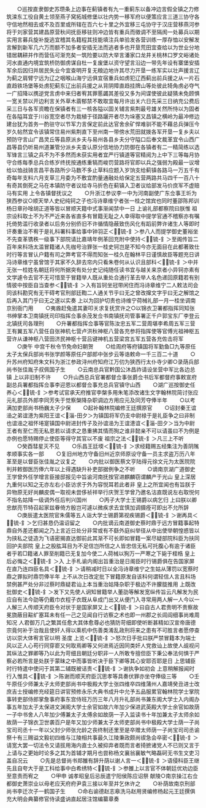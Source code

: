 <!-- { "loadSidebar": true } -->
　　○巡按直隶御史苏瓒条上边事在蓟镇者有九一重蓟东以备冲边言假全镇之力修筑滦东工役自黄土领至燕子窝拓城修堡以壮内势一移军府以便策应言三道三协守各守信地然相去或不及百里或所辖在百六七十里之外宜移三屯协守于汉庄营移燕河参将于刘家营其建昌原营秋间抚臣移驻则冲边皆有重兵而徵调不至隔阂一处募兵以期实用言募兵旋补旋逃宜稽其名籍程其技能填注兵单验发各营训练一厚存恤以安解发言解到新军几六万而额不加多者安插无法而逃者多也开垦荒田宜查给以为世业分地错居耦耕并作而营伍可渐充矣一筑险要以防大举言潘家口龙井关桃林口罗文峪诸处河水直通内境宜筑桥防御虏谋自杜一复废堡以资守望言沿边一带先年设有寨堡安插军余后因归并居民失业今宜查明开复无粮边地许其尽力开垦一练军实以壮声援言辽为蓟之肩臂宁远为辽之咽喉山海宁远俱宜宿重兵如虏犯辽西蓟出前兵援之从一片石直趋铁场堡等处虏犯蓟东辽出前兵援之从背阴障直趋挂牌山等处彼此犄角虏必夺气一广招降以携逆党言虏中来归者宥其罪慝蠲其差役又多为间谍使彼此疑猜未免顾惧一宽关禁以开边利言关外草木蓊郁禁不敢取宜每月许出关六日先采三日纳充公费后采三日与各军资瞻在保镇者有三一核各隘以固关辅言紫荆最号雄关然所恃以为固者在各隘耳宜于川谷宽空者尽为栽植于径路躧开者尽为垛塞又昌镇之横岭为最冲修边建台犹为首务一酌驻守以节军力言保定前此达官舍余矿悍难驯不能不藉总兵弹压今岁久帖然宜令该镇常住易州紫荆直下至州南一带傍水荒田就拨各军开垦一复乡夫以预防守言山广昌灵丘等县原派乡夫与易州各县乡夫分守隘口后奉文裁革宜令山西广昌等县仍听易州道兼管分派乡夫查认原分信地协力防御在各镇者有二一精简练以选军锋言三镇之兵不为不多然而未获实用者宜严行镇道等官精阅为上中下三等每月协守合练每季总兵合练岁终抚按通练重犒而峻罚营路将官即以兵之强弱为殿最一议增给以恤战骑言昌平各路所少马数不多止草料应题入岁饷支给蓟镇各路马一万五千有奇每年支料六月支草三月委为不敷宜酌量通融处给保定五营两路共马四千一百八十有奇其倒死之马在本镇防守者议给寺马折色在蓟镇入卫者议给部发马价庶军不虚赔马有实用  上令各镇督抚议之
　　○升浙江参议李一中为河南副使广东佥事王圻为狭西参议○顺天举人史纪纯钶之子也冯诗章维宁者张一桂之馆宾也同时董邵陈邦训杨日章孙唫胡正道等皆以冒顺天籍中式事渐闻禁中一日  上谕礼部都察院曰朕惟  祖宗设科取士不为不严近来各省直多有冒籍无耻之人幸得取中提学官通不稽察亦有嘱托倚势滥行收录者以后务分别侨旧不许循情隐蔽致伤风化有蹈前弊许诸生人等即时讦奏重治不宥于是礼科署科事给事中钟羽正＜锍-釒＞参八人而提学御史董裕坐不先查革镌秩一级事下部院请比嘉靖年例革回充附中使持＜锍-釒＞至阁传旨二百年来科场太滥冒籍诸人先枷号治罪张一桂史钶岂是不知今亦无面目在此都著致仕时行等言冒认户籍有司之弊考官不得而知张一桂久在翰林平日谨慎故臣等题充日讲冯诗章维宁虽曾馆于其家不久辞去帘内只看朱卷何从认识且部科＜锍-釒＞中并无张一桂姓名朝廷将何所据突有处分史记纯随任读书宜与越关来京者小异钶亦素有文学遽令去官不无可惜至于冒籍举人既从重处合通行革去举人名色递回原籍若有别情彼中按臣自当查参＜锍-釒＞入有旨钶坐冠带闲住而冯诗章维宁二人敕法司会同该科勘究有无干碍考官刑部廷鞫二人通关节乎曰无之曾改撺文字乎曰无之解馆之后再入其门乎曰无之遂以实奏  上以为回护切责也诗维宁荷械礼部一月一桂坐调南京别衙门用
　　○夷酋赶兔遣其妻叩关求复抚赏许之○以锦衣卫署都指挥同知张书绅掌本卫南镇抚司印指挥佥事余茂发佥书南镇抚司管事署正千户郭宝东厂李登云北镇抚司各理刑
　　○升署都指挥佥事等官陈汝忠五军二营周堪李希周五军三营王有翼五军八营任自张神机七营卢洪秋神枢八营各充参将指挥使等官傅光祖神枢五营许从谦神枢八营田济民神枢十营吕键神机五营梁宫五军五营各充佐击将军
　　○庚午  中宫千秋令节免命妇朝贺
　　○给周府等府镇国将军勤鱼□九等原任太子太保兵部尚书张学颜等原任户部郎中张步云等诰敕命一千三百二十道
　　○升苏州府知府朱文科为浙江参政浔州府知府江万仞为狭西行太仆寺少卿○录荫兵部尚书张佳胤子叔佩国子生
　　○云南总兵官黔国公沐昌祚请设坐营中军比各边总镇  上以非旧制不许
　　○升山西总兵官署都督佥事张爵佥书后军都督府事敕宣府副总兵署都指挥佥事李迎恩以都督佥事充总兵官镇守山西
　　○湖广巡按御史任养心＜锍-釒＞参考试官承天府推官李槃多用朱笔添改诸生文字翰林院简讨张应元礼部员外郎李同芳失于觉察槃降杂职调边方用应元及同芳夺俸半年
　　○以考满加吏部尚书杨巍太子少保
　　○起补翰林院编修王廷撰原官
　　○诏封秦王谊澏之弟谊漶为紫阳王谊＜淄-田夕＞为镇国将军仍支中尉禄于是礼臣争之曰非制也谊澏之祖怀埢寔镇国中尉进封传子及孙谊澏为王谊漶谊＜淄-田夕＞当为中尉王者有至仁而无私恩若以请求之恳重拂其情而狥之谁非懿亲不可以请虽曰不为例是亦例也愿特赐停止使臣等得守其官以不废  祖宗之法＜锍-釒＞凡三上不听
　　○癸酉彗星灭不见
　　○乐昌王廷堧＜锍-釒＞求经籍赐五经集注为善阴隲孝顺事实各一部
　　○复旧州地方守备旧州近京师原设守备一员主求盗万历八年革至是以督臣张佳胤之议复之
　　○内批以御医蔡文亨陆得元徐文元为太医院院判并敕御医历俸六年以上得遇缺升补吏部据例争之不听
　　○谪南京湖广道御史王学曾外任学增言臣接邸报见中旨谕河南抚按官进麒麟窃谓麟产于光山  皇上深居九重何以知之无亦左右小臣访求于外为容悦耳若此者非  皇上之所宜闻也有旨朕于异物原无好尚麟皮偶一取视未尝侈祯祥举行庆贺王学曾乃邀名沽直既说左右取悦何不指名姑降一级调外任后判兴国州
　　○丙子大学士王锡爵以病乞归  上曰朕以卿忠猷亮节特召起家兹眷倚方殷岂可遽以微疾求去宜慎加调摄痊可即出不允所辞
　　○庚辰遣太医院官朱儒等五人诣大学士锡爵第视疾锡爵＜锍-釒＞谢再具＜锍-釒＞乞归甚恳仍温诏留之
　　○内批谪云南道御史蔡时鼎于远方冒籍事起特鼎自外差还都闻之乃上言近日处分非常或有不繇外庭纠举径从中出使举朝惶惑皆以为挟私之徒造为飞语密揭直达御前此其渐不可长即如冒籍一案尽疑部院科臣为扶同回护夫部院  皇上之股肱耳目为不足信岂所信之人皆忠信无私可托腹心有逾于诸臣者乎若□籍诸人罪至削籍已无复加今使二人荷械以狥万一严寒之下毙于桎梏  皇上后必悔之＜锍-釒＞入  上手札谕内阁出旨重治是日阁臣时行锡爵俱在告国家屏在直乃连四臣名具＜锍-釒＞请稍减时日以全冯诗章维宁之生姑从薄罚以宽蔡时鼎之罪拟时鼎罚俸半年  上不从次日改定批下冒籍原发自该科何谓轻信人言且科场禁例甚严处分非过蔡时鼎疑君讪上本当重治姑降杂职于极边不许朦胧推用  上既改批御史＜锍-釒＞发下又先使人诇知冒籍举人董劭等解发宽纵传旨云凡解发为民应自有法今劭等仍戴巾衣程子衣既从阜成门出又从便门入寻常用两人解一人今以一人解三人传顺天府臣令对状于是国家屏又上＜锍-釒＞曰自古人君贵明不贵察故冕旒蔽目黈纩塞耳未有任一己之见闻自行访察之术也即一州郡之长闾阎细事尚难周知况  人君御万几之繁其任愈大其体愈尊必也猜防苛细即使听断甚精如汉宣帝唐德宗竟何补于治哉且使奸人得以乘机中伤善类淆乱政刑将来之患有不可胜言者愿停查访以崇大体宥言官以明  圣度  上览＜锍-釒＞怒次日手批曰朕严禁冒籍本为端士风以正人心苟行同穿窬又何取焉卿等又何进焉近因同类奸人党救讪上故使人觇视问其纵法之罪卿等乃以此为苛细且朝廷分职非一人所敢专擅但臣下秉公奉法何惧于严察必若所言是处朕于蒙昧之中而事皆听决于臣下卿等其心安耶否耶是日  上思辅臣时行特遣中使问于其第二辅既被诘责＜锍-釒＞谢执争如初会  上意稍解报闻时行入惟具＜锍-釒＞陈谢而顺天府臣沉思孝等具奏伏罪亦坐夺俸级三等
　　○壬午原任少师兼太子太师吏部尚书中极殿大学士张四维卒四维蒲州人嘉靖癸丑进士改庶吉士授编修充经筵日讲官预修永乐大典书成升中允予五品服累官翰林院学士掌院事转吏部侍郎掌詹事府事东宫侍班万历三年八月升礼部尚书兼东阁大学士入内阁办事五年加太子太保进文渊阁大学士余官如故六年加少保进武英殿大学士余官如故荫一子中书舍人八年加少傅兼太子太傅余如故荫一子入监读书十年加兼太子太师余如故荫一子锦衣卫世袭百户是年又加少师兼太子太师吏部尚书中极殿大学士荫一子尚宝司司丞十一年以父封少师张允龄之丧终制还里至是卒赠太师荫一子尚宝司司丞谕祭十有三赐谥文毅初四维与江陵相共事最久江陵秉政颇尚锲急会卒密＜锍-釒＞请宽大罢一切法令又请拔用海内直士久被抑弃者既而言者掎摭诸党人不已则又言于  上请与之更始时论多之其为首辅才期月也尝称杨文襄翁襄敏气略磊砢无书生文吏习盖自况云
　　○先是总督尚书郑雒有辞升荫以谢人言一＜锍-釒＞语侵科臣王继先且自夸大于是工科给事中白希绣特＜锍-釒＞参雒上以言官不体朝廷优劝边臣至意责而宥之
　　○甲申  诚孝昭皇后忌辰遣宁阳侯陈应诏祭  献陵○南京操江右佥都御史萧崇业以母老应天府府尹袁三接以年至并乞休许之
　　○补荫故南京刑部尚书李迁次子一鹤国子生
　　○命右谕德赵志皋洗马赵用贤编修杨起元王廷撰俱充大明会典纂修官侍读盛讷直起居注馆编纂章奏
